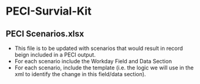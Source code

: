 # PECI-Survial-Kit

## PECI Scenarios.xlsx 
* This file is to be updated with scenarios that would result in record beign included in a PECI output.
* For each scenario include the Workday Field and Data Section
* For each scenario, include the template (i.e. the logic we will use in the xml to identify the change in this field/data section).
